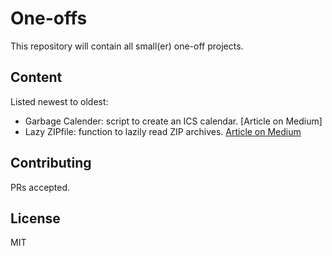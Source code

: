 # One-offs

This repository will contain all small(er) one-off projects.

## Content
Listed newest to oldest:
* Garbage Calender: script to create an ICS calendar. [Article on Medium]
* Lazy ZIPfile: function to lazily read ZIP archives. [Article on Medium](https://medium.com/@unicornonazur/lazip-using-lazy-evaluation-to-read-zip-archives-in-memory-64c0a0fb115a)

## Contributing

PRs accepted.

## License

MIT
